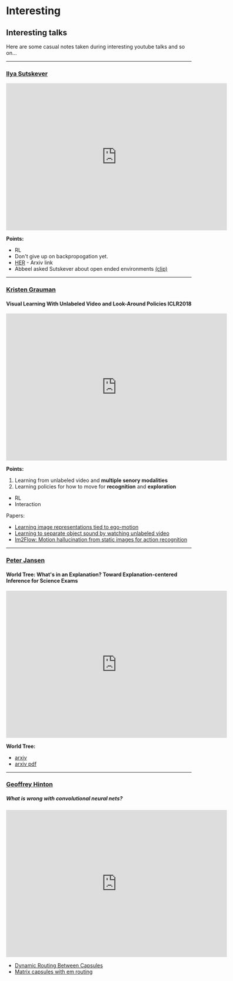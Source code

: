 # Interesting

## Interesting talks
Here are some casual notes taken during interesting youtube talks and so on...

-------------------
### [Ilya Sutskever](http://www.cs.toronto.edu/~ilya/)
<iframe width="600" height="400" src="https://www.youtube.com/embed/AopSlxNYqX8?list=WL&amp;ecver=1" frameborder="0" allow="autoplay; encrypted-media" allowfullscreen></iframe>

<strong>Points:</strong>
* RL
* Don't give up on backpropogation yet.
* [HER](https://arxiv.org/abs/1707.01495) - Arxiv link
* Abbeel asked Sutskever about open ended environments [(clip)](https://youtu.be/AopSlxNYqX8?list=WL&t=2692)

--------------------

### [Kristen Grauman](http://www.cs.utexas.edu/users/grauman/)

#### Visual Learning With Unlabeled Video and Look-Around Policies ICLR2018

<iframe width="600" height="400" src="https://www.youtube.com/embed/A9Ya3IfbmFE?ecver=1" frameborder="0" allow="autoplay; encrypted-media" allowfullscreen></iframe>

<strong>Points:</strong>
1. Learning from unlabeled video and <strong>multiple senory modalities</strong> 
2. Learning policies for how to move for <strong>recognition</strong> and <strong>exploration</strong>
  * RL
  * Interaction

Papers:

* [Learning image representations tied to ego-motion](https://arxiv.org/abs/1505.02206)
* [Learning to separate object sound by watching unlabeled video](https://arxiv.org/abs/1804.01665)
* [Im2Flow: Motion hallucination from static images for action recognition](https://arxiv.org/abs/1712.04109)

-----------------------------

### [Peter Jansen]()

#### World Tree: What's in an Explanation? Toward Explanation-centered Inference for Science Exams

<iframe width="600" height="400" src="https://www.youtube.com/embed/EneqL2sr6cQ?ecver=1" frameborder="0" allow="autoplay; encrypted-media" allowfullscreen></iframe>


<strong>World Tree:</strong> 
* [arxiv](https://arxiv.org/abs/1802.03052)
* [arxiv pdf](https://arxiv.org/pdf/1802.03052.pdf)

-----------------------------

### [Geoffrey Hinton](http://www.cs.toronto.edu/~hinton/)

##### What is wrong with convolutional neural nets?

<iframe width="600" height="400" src="https://www.youtube.com/embed/rTawFwUvnLE?ecver=1" frameborder="0" allow="autoplay; encrypted-media" allowfullscreen></iframe>

* [Dynamic Routing Between Capsules](https://arxiv.org/abs/1710.09829)
* [Matrix capsules with em routing](https://openreview.net/pdf?id=HJWLfGWRb)
